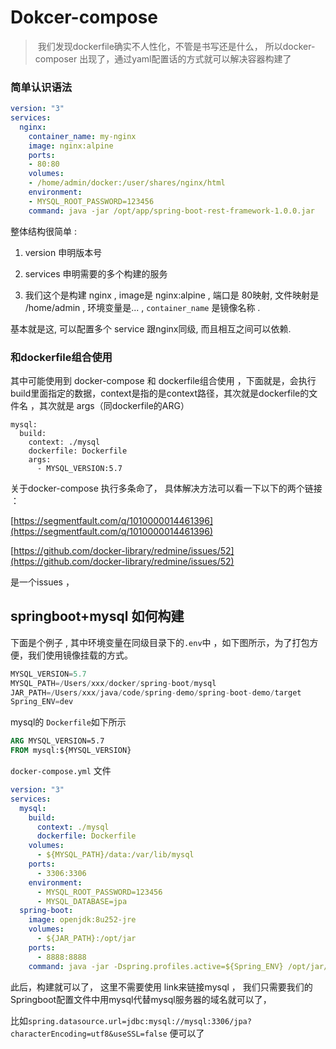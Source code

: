 # Dokcer-compose 

> ​	我们发现dockerfile确实不人性化，不管是书写还是什么， 所以docker-composer 出现了，通过yaml配置话的方式就可以解决容器构建了

### 简单认识语法

```yaml
version: "3"
services:
  nginx:
  	container_name: my-nginx
    image: nginx:alpine
    ports:
    - 80:80
    volumes:
    - /home/admin/docker:/user/shares/nginx/html
  	environment:
    - MYSQL_ROOT_PASSWORD=123456
    command: java -jar /opt/app/spring-boot-rest-framework-1.0.0.jar
```

整体结构很简单 : 

1)  version 申明版本号

2)  services 申明需要的多个构建的服务

3)  我们这个是构建 nginx , image是 nginx:alpine , 端口是 80映射, 文件映射是 /home/admin , 环境变量是... , `container_name` 是镜像名称 . 

基本就是这, 可以配置多个 service 跟nginx同级, 而且相互之间可以依赖.

### 和dockerfile组合使用

其中可能使用到 docker-compose 和 dockerfile组合使用 ，下面就是，会执行build里面指定的数据，context是指的是context路径，其次就是dockerfile的文件名 ，其次就是 args（同dockerfile的ARG）

```docker
mysql:
  build:
    context: ./mysql
    dockerfile: Dockerfile
    args:
      - MYSQL_VERSION:5.7
```

关于docker-compose 执行多条命了， 具体解决方法可以看一下以下的两个链接 ： 

[https://segmentfault.com/q/1010000014461396](https://segmentfault.com/q/1010000014461396)

[https://github.com/docker-library/redmine/issues/52](https://github.com/docker-library/redmine/issues/52)

是一个issues ， 

## springboot+mysql 如何构建

下面是个例子 , 其中环境变量在同级目录下的`.env`中 ，如下图所示，为了打包方便，我们使用镜像挂载的方式。

```java
MYSQL_VERSION=5.7
MYSQL_PATH=/Users/xxx/docker/spring-boot/mysql
JAR_PATH=/Users/xxx/java/code/spring-demo/spring-boot-demo/target
Spring_ENV=dev
```

mysql的 `Dockerfile`如下所示

```dockerfile
ARG MYSQL_VERSION=5.7
FROM mysql:${MYSQL_VERSION}
```

`docker-compose.yml` 文件

```yml
version: "3"
services:
  mysql:
    build:
      context: ./mysql
      dockerfile: Dockerfile
    volumes:
      - ${MYSQL_PATH}/data:/var/lib/mysql
    ports:
      - 3306:3306
    environment:
      - MYSQL_ROOT_PASSWORD=123456
      - MYSQL_DATABASE=jpa
  spring-boot:
    image: openjdk:8u252-jre
    volumes:
      - ${JAR_PATH}:/opt/jar
    ports:
      - 8888:8888
    command: java -jar -Dspring.profiles.active=${Spring_ENV} /opt/jar/spring-boot-demo-0.0.1-SNAPSHOT.jar
```

此后，构建就可以了， 这里不需要使用 link来链接mysql ， 我们只需要我们的Springboot配置文件中用mysql代替mysql服务器的域名就可以了，

比如`spring.datasource.url=jdbc:mysql://mysql:3306/jpa?characterEncoding=utf8&useSSL=false` 便可以了